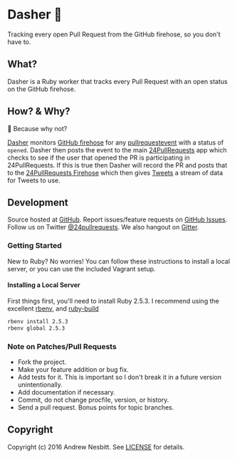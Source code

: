 # Dasher :gift:

Tracking every open Pull Request from the GitHub firehose, so you don't have to.

## What?

Dasher is a Ruby worker that tracks every Pull Request with an open status on the GitHub firehose.

## How? & Why?

:gift: Because why not?

[Dasher](https://github.com/24pullrequests/dasher) monitors [GitHub firehose](http://github-firehose.herokuapp.com/events) for any [pullrequestevent](https://developer.github.com/v3/activity/events/types/#pullrequestevent) with a status of ```opened```. Dasher then posts the event to the main [24PullRequests](https://github.com/24pullrequests/24pullrequests) app which checks to see if the user that opened the PR is participating in 24PullRequests. If this is true then Dasher will record the PR and posts that to the [24PullRequests Firehose](https://github.com/24pullrequests/firehose) which then gives [Tweets](https://github.com/24pullrequests/tweets) a stream of data for Tweets to use.

## Development

Source hosted at [GitHub](http://github.com/24pullrequests/dasher).
Report issues/feature requests on [GitHub Issues](http://github.com/24pullrequests/dasher/issues). Follow us on Twitter [@24pullrequests](https://twitter.com/24pullrequests). We also hangout on [Gitter](https://gitter.im/24pullrequests/24pullrequests).

### Getting Started

New to Ruby? No worries! You can follow these instructions to install a local server, or you can use the included Vagrant setup.

#### Installing a Local Server

First things first, you'll need to install Ruby 2.5.3. I recommend using the excellent [rbenv](https://github.com/sstephenson/rbenv),
and [ruby-build](https://github.com/sstephenson/ruby-build)

```bash
rbenv install 2.5.3
rbenv global 2.5.3
```

### Note on Patches/Pull Requests

 * Fork the project.
 * Make your feature addition or bug fix.
 * Add tests for it. This is important so I don't break it in a
   future version unintentionally.
 * Add documentation if necessary.
 * Commit, do not change procfile, version, or history.
 * Send a pull request. Bonus points for topic branches.

## Copyright

Copyright (c) 2016 Andrew Nesbitt. See [LICENSE](https://github.com/24pullrequests/dasher/blob/master/LICENSE) for details.
